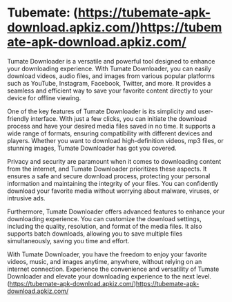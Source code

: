 # Tubemate: (https://tubemate-apk-download.apkiz.com/)https://tubemate-apk-download.apkiz.com/
Tumate Downloader is a versatile and powerful tool designed to enhance your downloading experience. With Tumate Downloader, you can easily download videos, audio files, and images from various popular platforms such as YouTube, Instagram, Facebook, Twitter, and more. It provides a seamless and efficient way to save your favorite content directly to your device for offline viewing.

One of the key features of Tumate Downloader is its simplicity and user-friendly interface. With just a few clicks, you can initiate the download process and have your desired media files saved in no time. It supports a wide range of formats, ensuring compatibility with different devices and players. Whether you want to download high-definition videos, mp3 files, or stunning images, Tumate Downloader has got you covered.

Privacy and security are paramount when it comes to downloading content from the internet, and Tumate Downloader prioritizes these aspects. It ensures a safe and secure download process, protecting your personal information and maintaining the integrity of your files. You can confidently download your favorite media without worrying about malware, viruses, or intrusive ads.

Furthermore, Tumate Downloader offers advanced features to enhance your downloading experience. You can customize the download settings, including the quality, resolution, and format of the media files. It also supports batch downloads, allowing you to save multiple files simultaneously, saving you time and effort.

With Tumate Downloader, you have the freedom to enjoy your favorite videos, music, and images anytime, anywhere, without relying on an internet connection. Experience the convenience and versatility of Tumate Downloader and elevate your downloading experience to the next level.
(https://tubemate-apk-download.apkiz.com/)https://tubemate-apk-download.apkiz.com/
